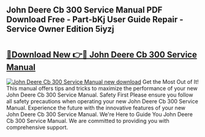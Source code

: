 ## John Deere Cb 300 Service Manual PDF Download Free - Part-bKj User Guide Repair - Service Owner Edition 5iyzj

# <h2><a href="http://bc78957.oget.top/?id=John+Deere+Cb+300+Service+Manual">🔗Download New 👉🔴 John Deere Cb 300 Service Manual</a></h2>

[![John Deere Cb 300 Service Manual new download](https://i.imgur.com/5g1atiW.png)](http://bc78957.oget.top/?id=John+Deere+Cb+300+Service+Manual)
Get the Most Out of It! This manual offers tips and tricks to maximize the performance of your new John Deere Cb 300 Service Manual. Safety First Please ensure you follow all safety precautions when operating your new John Deere Cb 300 Service Manual. Experience the future with the innovative features of your new John Deere Cb 300 Service Manual. We're Here to Guide You John Deere Cb 300 Service Manual. We are committed to providing you with comprehensive support.
